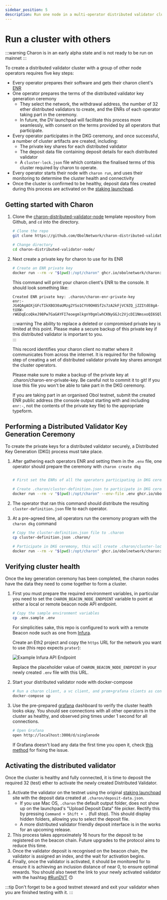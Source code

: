 ```yaml
---
sidebar_position: 5
description: Run one node in a multi-operator distributed validator cluster
---
```


# Run a cluster with others

:::warning Charon is in an early alpha state and is not ready to be run on mainnet :::

To create a distributed validator cluster with a group of other node operators requires five key steps:

* Every operator prepares their software and gets their charon client's [ENR](../faq.md#what-is-an-enr)
* One operator prepares the terms of the distributed validator key generation ceremony
  * They select the network, the withdrawal address, the number of 32 ether distributed validators to create, and the ENRs of each operator taking part in the ceremony.
  * In future, the DV launchpad will facilitate this process more seamlessly, with consent on the terms provided by all operators that participate.
* Every operator participates in the DKG ceremony, and once successful, a number of cluster artifacts are created, including:
  * The private key shares for each distributed validator
  * The deposit data file containing deposit details for each distributed validator
  * A `cluster-lock.json` file which contains the finalised terms of this cluster required by charon to operate.
* Every operator starts their node with `charon run`, and uses their monitoring to determine the cluster health and connectivity
* Once the cluster is confirmed to be healthy, deposit data files created during this process are activated on the [staking launchpad](https://launchpad.ethereum.org/).

## Getting started with Charon

1.  Clone the [charon-distributed-validator-node](https://github.com/ObolNetwork/charon-distributed-validator-node) template repository from Github, and `cd` into the directory.

    ```sh
    # Clone the repo
    git clone https://github.com/ObolNetwork/charon-distributed-validator-node.git

    # Change directory
    cd charon-distributed-validator-node/
    ```
2.  Next create a private key for charon to use for its ENR

    ```sh
    # Create an ENR private key
    docker run --rm -v "$(pwd):/opt/charon" ghcr.io/obolnetwork/charon:v0.8.1 create enr
    ```

    This command will print your charon client's ENR to the console. It should look something like:

    ```
    Created ENR private key: .charon/charon-enr-private-key
    enr:-JG4QAgAOXjGFcTIkXBO30aUMzg2YSo1CYV0OH8Sf2s7zA2kFjVC9ZQ_jZZItdE8gA-tUXW-rWGDqEcoQkeJ98Pw7GaGAYFI7eoegmlkgnY0gmlwhCKNyGGJc2VjcDI1NmsxoQI6SQlzw3WGZ_VxFHLhawQFhCK8Aw7Z0zq8IABksuJEJIN0Y3CCPoODdWRwgj6E
    ```

    :::warning The ability to replace a deleted or compromised private key is limited at this point. Please make a secure backup of this private key if this distributed validator is important to you.\
    :::

    This record identifies your charon client no matter where it communicates from across the internet. It is required for the following step of creating a set of distributed validator private key shares amongst the cluster operators.

    Please make sure to make a backup of the private key at .charon/charon-enr-private-key. Be careful not to commit it to git! If you lose this file you won't be able to take part in the DKG ceremony.

    If you are taking part in an organised Obol testnet, submit the created ENR public address (the console output starting with and including `enr:-`, not the contents of the private key file) to the appropriate typeform.

## Performing a Distributed Validator Key Generation Ceremony

To create the private keys for a distributed validator securely, a Distributed Key Generation (DKG) process must take place.

1.  After gathering each operators ENR and setting them in the `.env` file, one operator should prepare the ceremony with `charon create dkg`

    ```sh

    # First set the ENRs of all the operators participating in DKG ceremony in .env file as CHARON_OPERATOR_ENRS

    # Create .charon/cluster-definition.json to participate in DKG ceremony
    docker run --rm -v "$(pwd):/opt/charon" --env-file .env ghcr.io/obolnetwork/charon:v0.8.1 create dkg
    ```
2. The operator that ran this command should distribute the resulting `cluster-definition.json` file to each operator.
3.  At a pre-agreed time, all operators run the ceremony program with the `charon dkg` command

    ```sh
    # Copy the cluster-definition.json file to .charon
    cp cluster-definition.json .charon/

    # Participate in DKG ceremony, this will create .charon/cluster-lock.json, .charon/deposit-data.json and .charon/validator_keys/
    docker run --rm -v "$(pwd):/opt/charon" ghcr.io/obolnetwork/charon:v0.8.1 dkg
    ```

## Verifying cluster health

Once the key generation ceremony has been completed, the charon nodes have the data they need to come together to form a cluster.

1.  First you must prepare the required environment variables, in particular you need to set the `CHARON_BEACON_NODE_ENDPOINT` variable to point at either a local or remote beacon node API endpoint.

    ```sh
    # Copy the sample environment variables
    cp .env.sample .env
    ```

    For simplicities sake, this repo is configured to work with a remote Beacon node such as one from [Infura](https://infura.io/).

    Create an Eth2 project and copy the `https` URL for the network you want to use (this repo expects `prater`):

    ![Example Infura API Endpoint](https://github.com/ObolNetwork/obol-docs/blob/main/img/example-infura-details.png)

    Replace the placeholder value of `CHARON_BEACON_NODE_ENDPOINT` in your newly created `.env` file with this URL.
2.  Start your distributed validator node with docker-compose

    ```sh
    # Run a charon client, a vc client, and prom+grafana clients as containers
    docker-compose up
    ```
3.  Use the pre-prepared [grafana](http://localhost:3000/) dashboard to verify the cluster health looks okay. You should see connections with all other operators in the cluster as healthy, and observed ping times under 1 second for all connections.

    ```sh
    # Open Grafana
    open http://localhost:3000/d/singlenode
    ```

    If Grafana doesn't load any data the first time you open it, check [this method](https://github.com/ObolNetwork/charon-distributed-validator-node#grafana-doesnt-load-any-data) for fixing the issue.

## Activating the distributed validator

Once the cluster is healthy and fully connected, it is time to deposit the required 32 (test) ether to activate the newly created Distributed Validator.

1. Activate the validator on the testnet using the original [staking launchpad](https://prater.launchpad.ethereum.org/en/overview) site with the deposit data created at `.charon/deposit-data.json`.
   * If you use Mac OS, `.charon` the default output folder, does not show up on the launchpad's "Upload Deposit Data" file picker. Rectify this by pressing `Command + Shift + .` (full stop). This should display hidden folders, allowing you to select the deposit file.
   * A more distributed validator friendly deposit interface is in the works for an upcoming release.
2. This process takes approximately 16 hours for the deposit to be registered on the beacon chain. Future upgrades to the protocol aims to reduce this time.
3. Once the validator deposit is recognised on the beacon chain, the validator is assigned an index, and the wait for activation begins.
4. Finally, once the validator is activated, it should be monitored for to ensure it is achieving an inclusion distance of near 0, to ensure optimal rewards. You should also tweet the link to your newly activated validator with the hashtag [#RunDVT](https://twitter.com/search?q=%2523RunDVT) 🙃

:::tip Don't forget to be a good testnet steward and exit your validator when you are finished testing with it. :::
